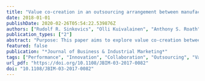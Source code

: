 ```yaml
---
title: "Value co-creation in an outsourcing arrangement between manufacturers and third party logistics providers: resource commitment, innovation and collaboration"
date: 2018-01-01
publishDate: 2020-02-26T05:54:22.539876Z
authors: ["Rudolf R. Sinkovics", "Olli Kuivalainen", "Anthony S. Roath"]
publication_types: ["2"]
abstract: "Purpose: This paper aims to explore value co-creation between manufacturing firms and third-party logistics providers (3PLs). The specific focus is on resources and value co-creation with the aim to examine a set of relationships among the 3PL’s resource commitment, collaboration and innovation, and their performance outcomes. Design/methodology/approach: Survey data consisting of 142 UK manufacturing firms are used to study the 3PL and manufacturing customer value co-creation. The confirmatory factor model (CFA) and subsequent structural equation model were tested using EQS 6.1. Findings: The findings show that collaboration between the manufacturers and the 3PLs mediates the relationship between resource commitment and innovation, and performance. 3PLs are becoming much more of a collaborative partner which support the idea of value co-creation strategy. Research limitations/implications: The study is cross-sectional; temporal evolution of value co-creation should be studied in the future. Practical implications: When manufacturers and 3PLs collaborate to target efforts strategically, the 3PL’s resource commitment can be directed towards the development of new innovative approaches. Originality/value: The study contributes to the discussion of forms of co-creation, and theoretical frameworks which would enable us to understand how customers and other actors engage with the companies in collaborative value creation activities."
featured: false
publication: "*Journal of Business & Industrial Marketing*"
tags: ["Performance", "Innovation", "Collaboration", "Outsourcing", "Value co-creation", "Resource commitment"]
url_pdf: "https://doi.org/10.1108/JBIM-03-2017-0082"
doi: "10.1108/JBIM-03-2017-0082"
---
```


